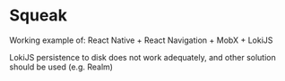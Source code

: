 # Squeak

Working example of: React Native + React Navigation + MobX + LokiJS

LokiJS persistence to disk does not work adequately, and other solution should be used (e.g. Realm)
